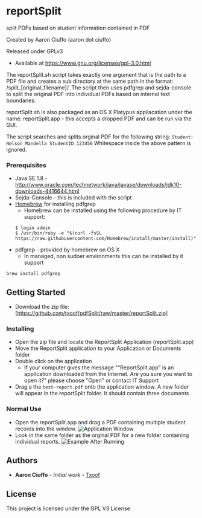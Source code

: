 # reportSplit
split PDFs based on student information contained in PDF

Created by Aaron Ciuffo (aaron dot ciuffo) 

Released under GPLv3 
* Available at https://www.gnu.org/licenses/gpl-3.0.html 

The reportSplit.sh script takes exactly one argument that is the path to a PDF file and creates a sub directory at the same path in the format:
/split_[original_filename]/. The script then uses pdfgrep and sejda-console to
split the original PDF into individual PDFs based on internal text boundaries.

reportSplit.sh is also packaged as an OS X Platypus appliacation under the name:
reportSplit.app - this accepts a dropped PDF and can be run via the GUI.

The script searches and splits orginal PDF for the following string:
```Student: Nelson Mandella StudentID:123456```
Whitespace inside the above pattern is ignored.

### Prerequisites
* Java SE 1.8 - http://www.oracle.com/technetwork/java/javase/downloads/jdk10-downloads-4416644.html
* Sejda-Console - this is included with the script
* [Homebrew](https://brew.sh/) for installing pdfgrep
   * Homebrew can be installed using the following procedure by IT support:
  ```
  $ login admin
  $ /usr/bin/ruby -e "$(curl -fsSL https://raw.githubusercontent.com/Homebrew/install/master/install)"
  ```
* pdfgrep - provided by homebrew on OS X 
  * In managed, non sudoer environments this can be installed by it support
```
brew install pdfgrep
```
## Getting Started
* Download the zip file: [https://github.com/txoof/pdfSplit/raw/master/reportSplit.zip]

### Installing
* Open the zip file and locate the ReportSplit Application (reportSplit.app)
* Move the ReportSplit application to your Application or Documents folder
* Double click on the application
  * If your computer gives the message "“ReportSplit.app” is an application downloaded from the Internet. Are you sure you want to open it?" please choose "Open" or contact IT Support
* Drag a the ```test-report.pdf``` onto the application window. A new folder will appear in the reportSplit folder. It should contain three documents

### Normal Use
* Open the reportSplit.app and drag a PDF containing multiple student records into the window.
![Application Window](./resources/reportSplit.app.png)
* Look in the same folder as the orginal PDF for a new folder containing individual reports.
![Example After Running](./resources/exampleSplit.png)


## Authors

* **Aaron Ciuffo** - *Initial work* - [Txoof](https://github.com/txoof)

## License

This project is licensed under the GPL V3 License
